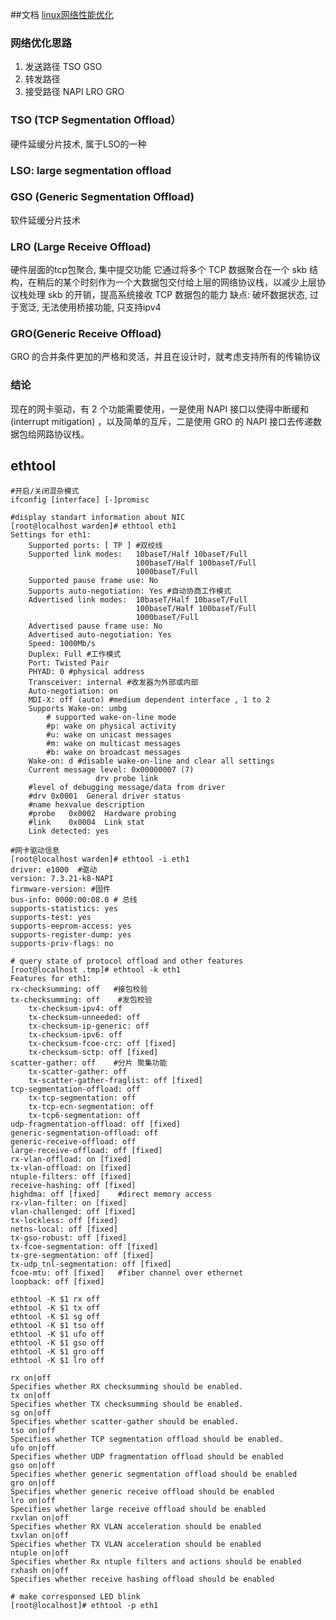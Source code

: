 ##文档
[linux网络性能优化](http://www.ibm.com/developerworks/cn/linux/l-cn-network-pt/) 

### 网络优化思路
1. 发送路径
    TSO
    GSO
2. 转发路径
3. 接受路径
    NAPI
    LRO
    GRO

### TSO (TCP Segmentation Offload）
硬件延缓分片技术, 属于LSO的一种  
### LSO: large segmentation offload  

### GSO (Generic Segmentation Offload)
软件延缓分片技术

### LRO (Large Receive Offload)
硬件层面的tcp包聚合, 集中提交功能
它通过将多个 TCP 数据聚合在一个 skb 结构，在稍后的某个时刻作为一个大数据包交付给上层的网络协议栈，以减少上层协议栈处理 skb 的开销，提高系统接收 TCP 数据包的能力
缺点: 破坏数据状态, 过于宽泛, 无法使用桥接功能, 只支持ipv4

### GRO(Generic Receive Offload)
GRO 的合并条件更加的严格和灵活，并且在设计时，就考虑支持所有的传输协议


### 结论
现在的网卡驱动，有 2 个功能需要使用，一是使用 NAPI 接口以使得中断缓和 (interrupt mitigation) ，以及简单的互斥，二是使用 GRO 的 NAPI 接口去传递数据包给网路协议栈。

## ethtool 
```
#开启/关闭混杂模式
ifconfig [interface] [-]promisc

#display standart information about NIC
[root@localhost warden]# ethtool eth1
Settings for eth1:
    Supported ports: [ TP ] #双绞线
    Supported link modes:   10baseT/Half 10baseT/Full
                            100baseT/Half 100baseT/Full
                            1000baseT/Full
    Supported pause frame use: No
    Supports auto-negotiation: Yes #自动协商工作模式
    Advertised link modes:  10baseT/Half 10baseT/Full
                            100baseT/Half 100baseT/Full
                            1000baseT/Full
    Advertised pause frame use: No
    Advertised auto-negotiation: Yes
    Speed: 1000Mb/s
    Duplex: Full #工作模式
    Port: Twisted Pair 
    PHYAD: 0 #physical address
    Transceiver: internal #收发器为外部或内部
    Auto-negotiation: on
    MDI-X: off (auto) #medium dependent interface , 1 to 2 
    Supports Wake-on: umbg 
        # supported wake-on-line mode
        #p: wake on physical activity
        #u: wake on unicast messages
        #m: wake on multicast messages
        #b: wake on broadcast messages
    Wake-on: d #disable wake-on-line and clear all settings
    Current message level: 0x00000007 (7) 
                   drv probe link
    #level of debugging message/data from driver
    #drv 0x0001  General driver status
    #name hexvalue description
    #probe   0x0002  Hardware probing
    #link    0x0004  Link stat
    Link detected: yes 
```
```
#网卡驱动信息
[root@localhost warden]# ethtool -i eth1 
driver: e1000  #驱动
version: 7.3.21-k8-NAPI
firmware-version: #固件
bus-info: 0000:00:08.0 # 总线
supports-statistics: yes
supports-test: yes
supports-eeprom-access: yes
supports-register-dump: yes
supports-priv-flags: no
```

```
# query state of protocol offload and other features
[root@localhost .tmp]# ethtool -k eth1
Features for eth1:
rx-checksumming: off   #接包校验
tx-checksumming: off	#发包校验
    tx-checksum-ipv4: off	
    tx-checksum-unneeded: off
    tx-checksum-ip-generic: off
    tx-checksum-ipv6: off
    tx-checksum-fcoe-crc: off [fixed]
    tx-checksum-sctp: off [fixed]
scatter-gather: off    #分片 聚集功能
    tx-scatter-gather: off
    tx-scatter-gather-fraglist: off [fixed]
tcp-segmentation-offload: off
    tx-tcp-segmentation: off
    tx-tcp-ecn-segmentation: off
    tx-tcp6-segmentation: off
udp-fragmentation-offload: off [fixed]
generic-segmentation-offload: off
generic-receive-offload: off
large-receive-offload: off [fixed]
rx-vlan-offload: on [fixed]
tx-vlan-offload: on [fixed]
ntuple-filters: off [fixed]
receive-hashing: off [fixed]
highdma: off [fixed]    #direct memory access
rx-vlan-filter: on [fixed]
vlan-challenged: off [fixed]
tx-lockless: off [fixed]
netns-local: off [fixed]
tx-gso-robust: off [fixed]
tx-fcoe-segmentation: off [fixed]
tx-gre-segmentation: off [fixed]    
tx-udp_tnl-segmentation: off [fixed]
fcoe-mtu: off [fixed]   #fiber channel over ethernet 
loopback: off [fixed]

```

```
ethtool -K $1 rx off
ethtool -K $1 tx off
ethtool -K $1 sg off
ethtool -K $1 tso off
ethtool -K $1 ufo off
ethtool -K $1 gso off
ethtool -K $1 gro off
ethtool -K $1 lro off

rx on|off
Specifies whether RX checksumming should be enabled.
tx on|off
Specifies whether TX checksumming should be enabled.
sg on|off
Specifies whether scatter-gather should be enabled.
tso on|off
Specifies whether TCP segmentation offload should be enabled.
ufo on|off
Specifies whether UDP fragmentation offload should be enabled
gso on|off
Specifies whether generic segmentation offload should be enabled
gro on|off
Specifies whether generic receive offload should be enabled
lro on|off
Specifies whether large receive offload should be enabled
rxvlan on|off
Specifies whether RX VLAN acceleration should be enabled
txvlan on|off
Specifies whether TX VLAN acceleration should be enabled
ntuple on|off
Specifies whether Rx ntuple filters and actions should be enabled
rxhash on|off
Specifies whether receive hashing offload should be enabled
```
```
# make corresponsed LED blink
[root@localhost]# ethtool -p eth1   
```
